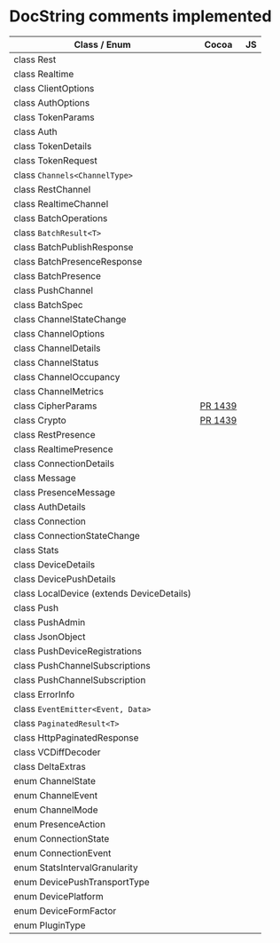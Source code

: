 # DocString comments implemented

| Class / Enum | Cocoa | JS |
|---|---|---|
| class Rest |||
| class Realtime |||
| class ClientOptions |||
| class AuthOptions |||
| class TokenParams |||
| class Auth |||
| class TokenDetails |||
| class TokenRequest |||
| class `Channels<ChannelType>` |||
| class RestChannel |||
| class RealtimeChannel |||
| class BatchOperations |||
| class `BatchResult<T>` |||
| class BatchPublishResponse |||
| class BatchPresenceResponse |||
| class BatchPresence |||
| class PushChannel |||
| class BatchSpec |||
| class ChannelStateChange |||
| class ChannelOptions |||
| class ChannelDetails |||
| class ChannelStatus |||
| class ChannelOccupancy |||
| class ChannelMetrics |||
| class CipherParams |[PR 1439](https://github.com/ably/ably-cocoa/pull/1439)||
| class Crypto |[PR 1439](https://github.com/ably/ably-cocoa/pull/1439)||
| class RestPresence |||
| class RealtimePresence |||
| class ConnectionDetails |||
| class Message |||
| class PresenceMessage |||
| class AuthDetails |||
| class Connection |||
| class ConnectionStateChange |||
| class Stats |||
| class DeviceDetails |||
| class DevicePushDetails |||
| class LocalDevice (extends DeviceDetails) |||
| class Push |||
| class PushAdmin |||
| class JsonObject |||
| class PushDeviceRegistrations |||
| class PushChannelSubscriptions |||
| class PushChannelSubscription |||
| class ErrorInfo |||
| class `EventEmitter<Event, Data>` |||
| class `PaginatedResult<T>` |||
| class HttpPaginatedResponse |||
| class VCDiffDecoder |||
| class DeltaExtras |||
| enum ChannelState |||
| enum ChannelEvent |||
| enum ChannelMode |||
| enum PresenceAction |||
| enum ConnectionState |||
| enum ConnectionEvent |||
| enum StatsIntervalGranularity |||
| enum DevicePushTransportType |||
| enum DevicePlatform |||
| enum DeviceFormFactor |||
| enum PluginType |||
